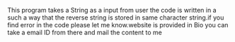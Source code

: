 This program takes a String as a input from user the code is written in a such a way that the reverse string is stored in same character string.if you find error in the code please let me know.website is provided in Bio you can take a email ID from there and mail the content to me
